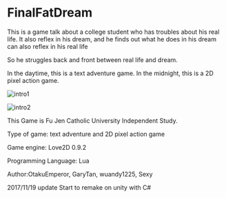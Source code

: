 # FinalFatDream

This is a game talk about a college student who has troubles about his real life.
It also reflex in his dream, and he finds out what he does in his dream can also reflex in his real life

So he struggles back and front between real life and dream.

In the daytime, this is a text adventure game.
In the midnight, this is a 2D pixel action game.


![intro1](https://github.com/OtakuEmperor/FinalFatDream/blob/master/introImg/intor1.png)  

![intro2](https://github.com/OtakuEmperor/FinalFatDream/blob/master/introImg/intro2.png)

This Game is Fu Jen Catholic University Independent Study.

Type of game: text adventure and 2D pixel action game

Game engine: Love2D 0.9.2

Programming Language: Lua

Author:OtakuEmperor, GaryTan, wuandy1225, Sexy



2017/11/19 update
Start to remake on unity with C#
